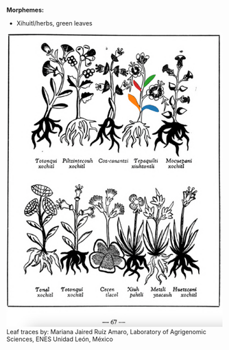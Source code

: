 
**Morphemes:**

- Xihuitl/herbs, green leaves

![M_ID159_p067_04_Tepa-quilti_xiuhtontli.png](assets/M_ID159_p067_04_Tepa-quilti_xiuhtontli.png)  
Leaf traces by: Mariana Jaired Ruíz Amaro, Laboratory of Agrigenomic Sciences, ENES Unidad León, México  
